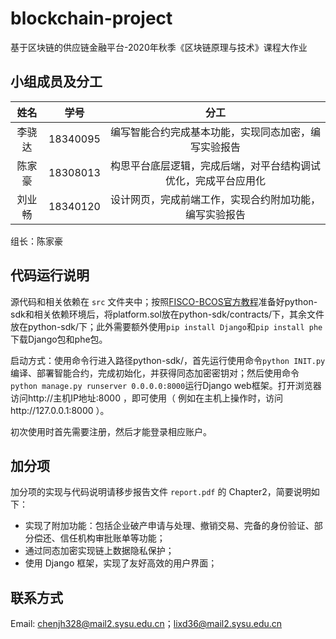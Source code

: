 # blockchain-project
基于区块链的供应链金融平台-2020年秋季《区块链原理与技术》课程大作业

## 小组成员及分工
| **姓名** | **学号** |                           **分工**                           |
| :------: | :------: | :----------------------------------------------------------: |
|  李骁达  | 18340095 |     编写智能合约完成基本功能，实现同态加密，编写实验报告     |
|  陈家豪  | 18308013 | 构思平台底层逻辑，完成后端，对平台结构调试优化，完成平台应用化 |
|  刘业畅  | 18340120 |    设计网页，完成前端工作，实现合约附加功能，编写实验报告    |

组长：陈家豪

## 代码运行说明
源代码和相关依赖在 `src` 文件夹中；按照[FISCO-BCOS官方教程](https://fisco-bcos-documentation.readthedocs.io/zh_CN/latest/docs/sdk/python_sdk/index.html)准备好python-sdk和相关依赖环境后，将platform.sol放在python-sdk/contracts/下，其余文件放在python-sdk/下；此外需要额外使用`pip install Django`和`pip install phe`下载Django包和phe包。

启动方式：使用命令行进入路径python-sdk/，首先运行使用命令`python INIT.py`编译、部署智能合约，完成初始化，并获得同态加密密钥对；然后使用命令`python manage.py runserver 0.0.0.0:8000`运行Django web框架。打开浏览器访问http://主机IP地址:8000 ，即可使用（ 例如在主机上操作时，访问http://127.0.0.1:8000 ）。

初次使用时首先需要注册，然后才能登录相应账户。

## 加分项
加分项的实现与代码说明请移步报告文件 `report.pdf` 的 Chapter2，简要说明如下：
+ 实现了附加功能：包括企业破产申请与处理、撤销交易、完备的身份验证、部分偿还、信任机构审批账单等功能；
+ 通过同态加密实现链上数据隐私保护；
+ 使用 Django 框架，实现了友好高效的用户界面；

## 联系方式
Email: chenjh328@mail2.sysu.edu.cn；lixd36@mail2.sysu.edu.cn
